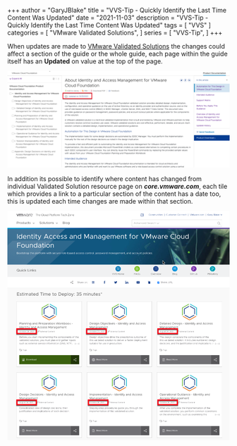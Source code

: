 +++
author = "GaryJBlake"
title = "VVS-Tip - Quickly Identify the Last Time Content Was Updated"
date = "2021-11-03"
description = "VVS-Tip - Quickly Identify the Last Time Content Was Updated"
tags = [
    "VVS"
]
categories = [
    "VMware Validated Solutions",
]
series = [
    "VVS-Tip",
]
+++

When updates are made to [VMware Validated Solutions](https://core.vmware.com/vmware-validated-solutions) the changes could affect a section of the guide or the whole guide, each page within the guide itself has an **Updated** on value at the top of the page.

![](/archive/2021/vvs-tip-02-image01.png)

In addition its possible to identify where content has changed from individual Validated Solution resource page on ***core.vmware.com***, each tile which provides a link to a particular section of the content has a date too, this is updated each time changes are made within that section.

![](/archive/2021/vvs-tip-02-image02.png)
